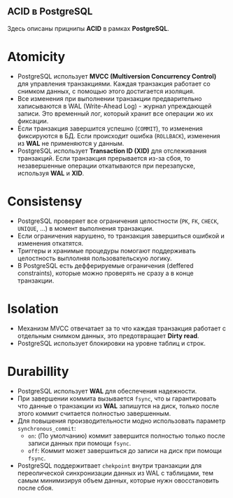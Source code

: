 ## ACID в PostgreSQL
Здесь описаны прицнипы **ACID** в рамках **PostgreSQL**.

# Atomicity
- PostgreSQL использует **MVCC (Multiversion Concurrency Control)** для управления транзакциями. Каждая транзакция работает со снимком данных, с помощью этого достигается изоляция.
- Все изменения при выполнении транзакции предварительно хаписываются в WAL (Write-Ahead Log) - журнал упреждающей записи. Это временный лог, который хранит все операции жо их фиксации.
- Если транзакция  завершится успешно (`COMMIT`), то изменения фиксируются в БД. Если происходит ошибка (`ROLLBACK`), изменения из **WAL** не применяются у данным.
- PostgreSQL использует **Transaction ID (XID)** для отслеживания транзакций. Если транзакция прерывается из-за сбоя, то незавершенные операции откатываются при перезапуске, используя **WAL** и **XID**.

# Consistensy
- PostgreSQL проверяет все ограничения целостности (`PK`, `FK`, `CHECK`, `UNIQUE`, ...) в момент выполнения транзакции.
- Если ограничения нарушено, то транзакция завершиться ошибкой и изменения откатятся.
- Триггеры и хранимые процедуры помогают поддерживать целостность выплолняя пользовательскую логику.
- В PostgreSQL есть дефферируемые ограничения (deffered constraints), которые можно проверять не сразу а в конце транзакции.

# Isolation
- Механизм MVCC отвечатает за то что каждая транзакция работает с отдельным снимком данных, это предотвращает **Dirty read**.
- PostgreSQL использует блокировки на уровне таблиц и строк.

# Durabillity
- PostgreSQL использует **WAL** для обеспечения надежности.
- При завершении коммита вызывается `fsync`, что ы гарантировать что данные о транзакции из **WAL** запишутся на диск, только после этого коммит считается полностью завершенным.
- Для повышения производительности модно использовать параметр `synchronous_commit`:
    - `on`: (По умолчанию) коммит завершится полностью только после записи данных при помощи `fsync`.
    - `off`: Коммит может завершиться до записи на диск при помощи `fsync`.
- PostgreSQL поддержитвает `chekpoint` внутри транзакции для переолической синхронизации данных из WAL с таблицами, тем самым минимизируя объем данных, которые нужн овосстановить после сбоя.